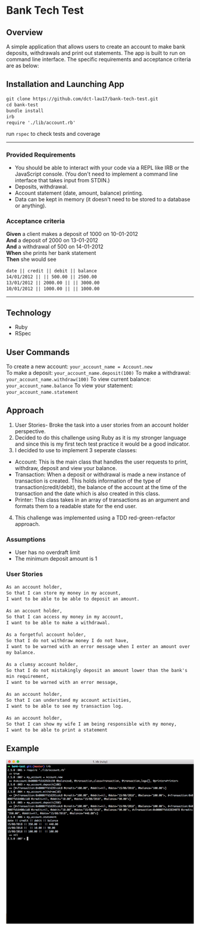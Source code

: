 # Bank Tech Test

## Overview

A simple application that allows users to create an account to make bank deposits, withdrawals and print out statements. The app is built to run on command line interface. The specific requirements and acceptance criteria are as below:

## Installation and Launching App
```
git clone https://github.com/dct-lau17/bank-tech-test.git
cd bank-test
bundle install
irb
require './lib/account.rb'
```
run `rspec` to check tests and coverage

---------------
### Provided Requirements

* You should be able to interact with your code via a REPL like IRB or the JavaScript console.  (You don't need to implement a command line interface that takes input from STDIN.)
* Deposits, withdrawal.
* Account statement (date, amount, balance) printing.
* Data can be kept in memory (it doesn't need to be stored to a database or anything).

### Acceptance criteria

**Given** a client makes a deposit of 1000 on 10-01-2012  
**And** a deposit of 2000 on 13-01-2012  
**And** a withdrawal of 500 on 14-01-2012  
**When** she prints her bank statement  
**Then** she would see

```
date || credit || debit || balance
14/01/2012 || || 500.00 || 2500.00
13/01/2012 || 2000.00 || || 3000.00
10/01/2012 || 1000.00 || || 1000.00
```

-----------------

## Technology
- Ruby
- RSpec

## User Commands
To create a new account: `your_account_name = Account.new`  
To make a deposit: `your_account_name.deposit(100)`
To make a withdrawal: `your_account_name.withdraw(100)`
To view current balance: `your_account_name.balance`
To view your statement: `your_account_name.statement`

## Approach
1. User Stories- Broke the task into a user stories from an account holder perspective.
2. Decided to do this challenge using Ruby as it is my stronger language and since this is my first tech test practice it would be a good indicator.
3. I decided to use to implement 3 seperate classes:
  - Account: This is the main class that handles the user requests to print, withdraw, deposit and view your balance.
  - Transaction: When a deposit or withdrawal is made a new instance of transaction is created. This holds information of the type of transaction(credit/debit), the balance of the account at the time of the transaction and the date which is also created in this class.
  - Printer: This class takes in an array of transactions as an argument and formats them to a readable state for the end user.
4. This challenge was implemented using a TDD red-green-refactor approach.

### Assumptions
- User has no overdraft limit
- The minimum deposit amount is 1

### User Stories
```
As an account holder,
So that I can store my money in my account,
I want to be able to be able to deposit an amount.

As an account holder,
So that I can access my money in my account,
I want to be able to make a withdrawal.

As a forgetful account holder,
So that I do not withdraw money I do not have,
I want to be warned with an error message when I enter an amount over my balance.

As a clumsy account holder,
So that I do not mistakingly deposit an amount lower than the bank's min requirement,
I want to be warned with an error message,

As an account holder,
So that I can understand my account activities,
I want to be able to see my transaction log.

As an account holder,
So that I can show my wife I am being responsible with my money,
I want to be able to print a statement
```

## Example
![Alt text](screenshots/account-example.png)
